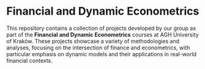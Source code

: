 # Financial and Dynamic Econometrics

This repository contains a collection of projects developed by our group as part of the **Financial and Dynamic Econometrics** courses at AGH University of Kraków. These projects showcase a variety of methodologies and analyses, focusing on the intersection of finance and econometrics, with particular emphasis on dynamic models and their applications in real-world financial contexts.
